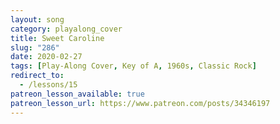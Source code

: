 ```yaml
---
layout: song
category: playalong_cover
title: Sweet Caroline
slug: "286"
date: 2020-02-27
tags: [Play-Along Cover, Key of A, 1960s, Classic Rock]
redirect_to:
  - /lessons/15
patreon_lesson_available: true
patreon_lesson_url: https://www.patreon.com/posts/34346197
---
```

